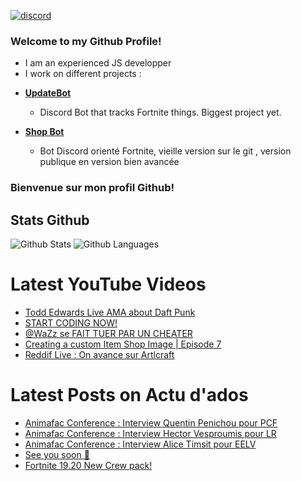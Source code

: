 <a href="https://discord.com/channels/@me"><img src="https://img.shields.io/badge/Discord-Artlfmj%232660-%237289DA?style=flat&logo=discord" alt="discord"/></a>
### Welcome to my Github Profile!
- I am an experienced JS developper
- I work on different projects : 

* **[UpdateBot](https://github.com/Artlfmj/updatebot)** 
  * Discord Bot that tracks Fortnite things. Biggest project yet.

* **[Shop Bot](https://github.com/Artlfmj/shop-fortnite-bot)**
  * Bot Discord orienté Fortnite, vieille version sur le git , version publique en version bien avancée


### Bienvenue sur mon profil Github!



## Stats Github
<img src="https://github-readme-stats.vercel.app/api?username=Artlfmj&show_icons=true&theme=light&count_private=true" alt="Github Stats"/>
<img src="https://github-readme-stats.vercel.app/api/top-langs/?username=Artlfmj" alt="Github Languages"/>

# Latest YouTube Videos
<!-- YOUTUBE:START -->
- [Todd Edwards Live AMA about Daft Punk](https://www.youtube.com/watch?v=7tFVmXnhJLQ)
- [START CODING NOW!](https://www.youtube.com/watch?v=d91Byw61qGM)
- [@WaZz se FAIT TUER PAR UN CHEATER](https://www.youtube.com/watch?v=e_AvJa6qVCI)
- [Creating a custom Item Shop Image | Episode 7](https://www.youtube.com/watch?v=i10f2ZiTpjw)
- [Reddif Live : On avance sur Artlcraft](https://www.youtube.com/watch?v=HOZcjZLlgXc)
<!-- YOUTUBE:END -->

# Latest Posts on Actu d'ados 
<!-- BLOG:START -->
- [Animafac Conference : Interview Quentin Penichou pour PCF](https://actu-dados.com/animafac-conference-interview-quentin-penichou-pour-pcf/)
- [Animafac Conference : Interview Hector Vesproumis pour LR](https://actu-dados.com/animafac-conference-interview-hector-vesproumis-pour-lr/)
- [Animafac Conference : Interview Alice Timsit pour EELV](https://actu-dados.com/animafac-conference-interview-alic-timsit-pour-eelv/)
- [See you soon 👀](https://actu-dados.com/futur-actu-dados/)
- [Fortnite 19.20 New Crew pack!](https://actu-dados.com/fortnite-1920updateen/)
<!-- BLOG:END -->
